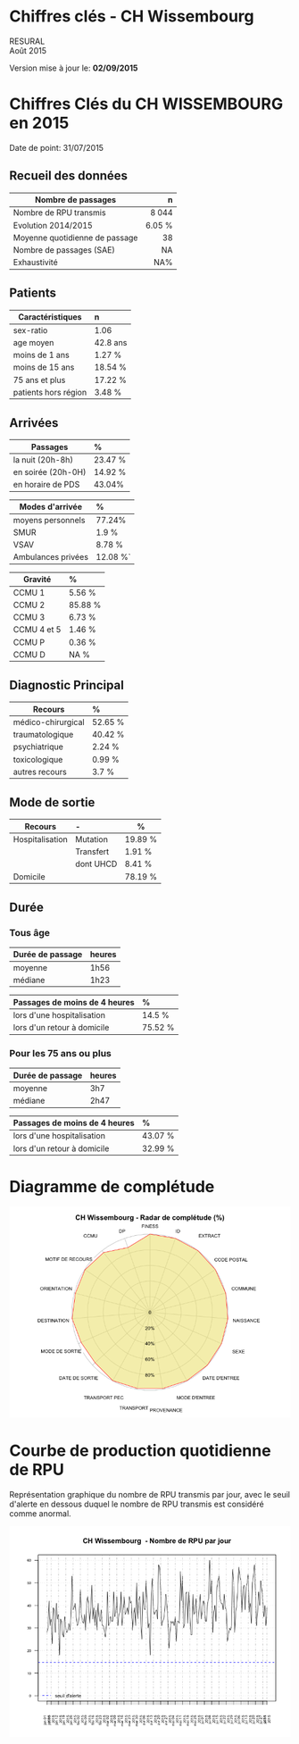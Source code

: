 # Chiffres clés - CH Wissembourg
RESURAL  
Août 2015  



Version mise à jour le: __02/09/2015__







Chiffres Clés du CH WISSEMBOURG en 2015
================================



Date de point: 31/07/2015

Recueil des données
-------------------



  Nombre de passages  |   n     
------------- | -------------:
Nombre de RPU transmis  | 8 044
Evolution 2014/2015  |  6.05 %  |
Moyenne quotidienne de passage  | 38
Nombre de passages (SAE)  |  NA
Exhaustivité  |  NA%


Patients
-------------------



|  Caractéristiques  |  n  |
|-----|:-----|
|  sex-ratio  |  1.06  |
|  age moyen  |  42.8 ans |
|  moins de 1 ans  |  1.27 %  |
|  moins de 15 ans  |  18.54 %  |
|  75 ans et plus  |  17.22 %  |
|  patients hors région  |  3.48 %  |

<!-- Manque la population du secteur
|  taux de recours régional  |  0.42 %  |
-->

Arrivées
-------------------



|  Passages  |  %  |
|-----|:-----|
|  la nuit (20h-8h)  |  23.47 %  |
|  en soirée (20h-0H)  |  14.92 %  |
|  en horaire de PDS  |  43.04%  |

|  Modes d'arrivée  |  %  |
|-----|:-----|
|  moyens personnels  |  77.24%  |
|  SMUR  |  1.9 %  |
|  VSAV  |  8.78 %  |
|  Ambulances privées  |  12.08 %`  |

|  Gravité  |  %  |
|-----|:-----|
|  CCMU 1  |  5.56 %  |
|  CCMU 2  |  85.88 %  |
|  CCMU 3  |  6.73 %  |
|  CCMU 4 et 5  |  1.46 %  |
|  CCMU P  |  0.36 %  |
|  CCMU D  |  NA %  |

Diagnostic Principal
--------------------



|  Recours  |  %  |
|-----|:-----|
|  médico-chirurgical  |  52.65 %  |
|  traumatologique  |  40.42 %  |
|  psychiatrique  |  2.24 %  |
|  toxicologique  |  0.99 %  |
|  autres recours  |  3.7 %  |


Mode de sortie
-------------------



  Recours  |  -  |  %  |
|-----|:-----|--------|
|  Hospitalisation  |  Mutation  |  19.89 %  |
|                   |  Transfert  |  1.91 %  |
|                   |  dont UHCD  |  8.41 %  |
|  Domicile         |            |  78.19 %  |

Durée
-------------------


### Tous âge

  Durée de passage  |  heures  |
|-----|:-----|
|  moyenne  |  1h56  |
|  médiane  |  1h23  |

  Passages de moins de 4 heures  |  %  |
|-----|:-----|
|  lors d'une hospitalisation  |  14.5 %  |
|  lors d'un retour à domicile  |  75.52 %  |

### Pour les 75 ans ou plus



  Durée de passage  |  heures  |
|-----|:-----|
|  moyenne  |  3h7  |
|  médiane  |  2h47  |

  Passages de moins de 4 heures  |  %  |
|-----|:-----|
|  lors d'une hospitalisation  |  43.07 %  |
|  lors d'un retour à domicile  |  32.99 %  |

Diagramme de complétude
=======================

![](chiffres_cles_wis_files/figure-html/completude-1.png) 

Courbe de production quotidienne de RPU
=======================================




Représentation graphique du nombre de RPU transmis par jour, avec le seuil d'alerte en dessous duquel le nombre de RPU transmis est considéré comme anormal.

![](chiffres_cles_wis_files/figure-html/unnamed-chunk-3-1.png) 
